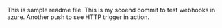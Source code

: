 This is sample readme file.
This is my scoend commit to test webhooks in azure.
Another push to see HTTP trigger in action.
